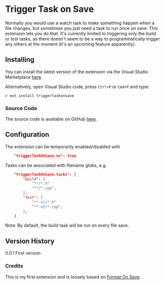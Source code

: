 # Trigger Task on Save

Normally you would use a watch task to make something happen when a file
changes, but sometimes you just need a task to run once on save. This extension
lets you do that. It's currently limited to triggering only the *build* or
*test* tasks, as there doesn't seem to be a way to programmatically trigger any
others at the moment (it's an upcoming feature apparently).

## Installing

You can install the latest version of the extension via the Visual Studio
Marketplace
[here](https://marketplace.visualstudio.com/items?itemName=Gruntfuggly.triggertaskonsave).

Alternatively, open Visual Studio code, press `Ctrl+P` or `Cmd+P` and type:

    > ext install triggertaskonsave

### Source Code

The source code is available on GitHub [here](https://github.com/Gruntfuggly/triggertaskonsave).

## Configuration

The extension can be temporarily enabled/disabled with

```json
    "triggerTaskOnSave.on": true
```

Tasks can be associated with filename globs, e.g.

```json
    "triggerTaskOnSave.tasks": {
        "build": [
            "**/*.h"
            "**/*.cpp",
        ],
        "test": [
            "**-ut/*.h"
            "**-ut/*.cpp",
        ],
    }
```

Note: By default, the build task will be run on every file save.

## Version History

0.0.1 First version

### Credits

This is my first extension and is loosely based on
[Format On Save](https://marketplace.visualstudio.com/items?itemName=gyuha.format-on-save).
